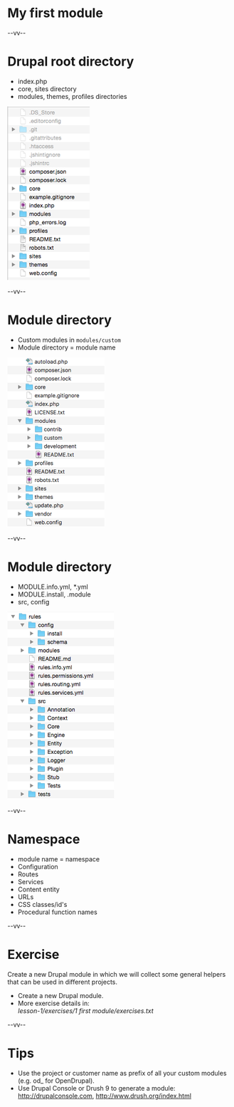 # My first module

--vv--

# Drupal root directory
- index.php
- core, sites directory
- modules, themes, profiles directories

![Module directories](lesson-1/slides/images/files-drupal-root.png) <!-- .element: style="width: 18%;" -->

--vv--

# Module directory
- Custom modules in `modules/custom`
- Module directory = module name

![Module directories](lesson-1/slides/images/files-root-modules.png) <!-- .element: style="width: 25%;" -->

--vv--

# Module directory
- MODULE.info.yml, *.yml
- MODULE.install, .module
- src, config

![Module directory content](lesson-1/slides/images/files-module.png) <!-- .element: style="width: 22%;" -->

--vv--

# Namespace
- module name = namespace
- Configuration
- Routes
- Services
- Content entity
- URLs
- CSS classes/id's 
- Procedural function names

--vv--

# Exercise
Create a new Drupal module in which we will collect some general helpers that can be used in different projects.

- Create a new Drupal module.
- More exercise details in: <br>_lesson-1/exercises/1 first module/exercises.txt_

--vv--

# Tips
- Use the project or customer name as prefix of all your custom modules (e.g. od_ for OpenDrupal).
- Use Drupal Console or Drush 9 to generate a module: <br>http://drupalconsole.com, http://www.drush.org/index.html
